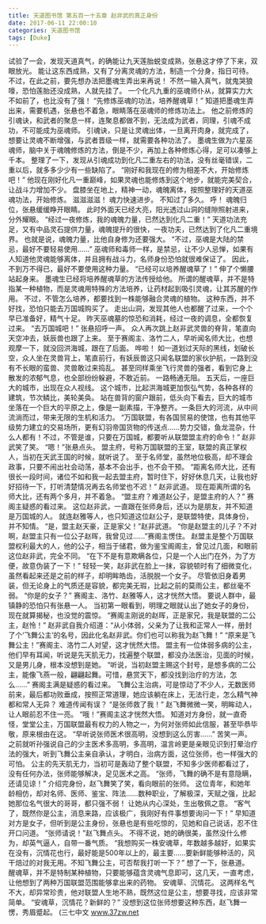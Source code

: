 ```yaml
---
title: 天道图书馆 第五百一十五章 赵非武的真正身份
date: 2017-06-11 22:00:10
categories: 天道图书馆
tags: [Duke]
---
```


试验了一会，发现天道真气，的确能让九天莲胎蜕变成熟，张悬这才停了下来，双眼放光。
能让这东西成熟，又有了分离灵魂的方法，制造一个分身，指日可待。
不过，在此之前，要先想办法把墨魂生弄出来再说！
不然一输入真气，就鬼哭狼嚎，恐怕莲胎还没成熟，人就先挂了。
一个化凡九重的巫魂师仆从，就算实力大不如前了，也比没有了强！
“先修炼巫魂的功法，培养醒魂草！”
知道把墨魂生弄出来，需要机遇，张悬也不着急，眼睛落在巫魂师的修炼功法上。
他之前修炼的引魂诀，和武者的聚息一样，连聚息都做不到，无法成为武者，同理，引魂不成功，不可能成为巫魂师。
引魂诀，只是让灵魂出体，一旦离开肉身，就完成了，想要让灵魂不断增强，与武者晋级一样，就需要各种功法了。
墨魂生做为六星巫魂师，脑中关于魂魄修炼的方法，倒是不少，再加上各种修炼心得，足可以凑够上千本。
整理了一下，发现从引魂成功到化凡二重左右的功法，没有丝毫错误，二重以后，就多多少少有一些缺陷了。
“刚好和我现在的修为相差不大，开始修炼吧！”
他现在刚好化凡一重巅峰，如果灵魂也能修炼到这个地步，就能完美契合，让战斗力增加不少。
盘膝坐在地上，精神一动，魂魄离体，按照整理好的天道巫魂功法，开始修炼。
滋滋滋滋！
魂力快速进步。
不知过了多久。
呼！
魂魄归位，张悬缓缓睁开眼睛。
此时外面天已经大亮，阳光透过山洞的缝隙照射进来，分外耀眼。
“经过一夜修炼，我的魂魄力量，已然达到化凡二重！”
天道功法充足，又有中品灵石提供力量，魂魄提升的很快，一夜功夫，已然达到了化凡二重境界。
也就是说，魂魄力量，比他自身修为还要强大。
“不过，巫魂是大陆的禁忌，最好不要轻易使用……”
巫魂师和毒师一样，是禁忌，让不少人忌惮，如果有人知道他灵魂能够离体，并且拥有战斗力，名师身份恐怕就很难保证了。
因此，不到万不得已，最好不要使用这种力量。
“已经可以培养醒魂草了！”
伸了个懒腰站起身来。
墨魂生已经将培养醒魂草的方法传授给他。
所谓的醒魂草，并不是特指某一种植物，而是灵魂用特殊的方法培养，让药材起到吸引灵魂，让其苏醒的作用。
不过，不管怎么培养，都要找到一株能够融合灵魂的植物。
这种东西，并不好找，恐怕只能去万国城购买了。
走出山洞，发现其他人也都醒了过来，一个个早已准备好，精气十足。
昨天巫魂墓的惊恐和消耗，经过一夜的调息，全都恢复过来。
“去万国城吧！”
张悬招呼一声。
众人再次跳上赵非武灵兽的脊背，笔直向天空冲去，妖辰兽也跟了上来。
至于赛阁主、洛竹二人，早听闻名师大比，也想观摩一下，就没回洪海城，跟在了后面。
哗啦！
如一道划过天际的黑线，划破长空，众人坐在灵兽背上，笔直前行，有妖辰兽这只闻名联盟的家伙护航，一路到没有不长眼的蛮兽、灵兽敢过来捣乱。
甚至同样乘坐飞行灵兽的强者，看到它身上散发的浓郁气息，也全部纷纷躲避，不敢近前。
一路畅通无阻。
五天后，一座巨大的城市，出现在众人视线。
这个城市，比起洪海城更加恢弘气势，各种各样的建筑，节次鳞比，美轮美奂。
站在兽背的窗户跟前，低头向下看去，巨大的城市坐落在一个巨大的平原之上，像是一副素描，干净整齐。一条巨大的河流，从中间流淌而过，带来无限的生机和活力。
“万国联盟，有各国贸易的使馆，也有其他平级势力建立的交易场所，更有幻羽帝国货物的传送点……势力交错，鱼龙混杂，什么人都有！不过，不管是谁，只要在万国城，都要听从联盟盟主府的命令！”
赵非武笑了笑。
“嗯！”张悬点头。
盟主府，号称万国联盟的王室，联盟的真正掌权人，当初在天武王国的时候，就听说了。
至于名师堂，虽然地位极高，却不理会政事，只要不闹出社会动荡，基本不会出手，也不会干预。
“距离名师大比，还有很长一段时间，诸位不如和我一起去盟主府，暂时住下，好好休息几天，让我也好好招待一下，打听清楚情况再去名师堂也不迟！”
赵非武道。
现在距离所谓的名师大比，还有两个多月，并不着急。
“盟主府？难道赵公子，是盟主府的人？”
赛阁主疑惑的看过来。
这位赵非武，一直跟在张师身后，还以为是朋友，并不知道是万国城的人。
就连赵雅等人，也只知道这位赵公子，是联盟特使，具体身份，并不知情。
“是，盟主赵天豪，正是家父！”赵非武道。
“你是赵盟主的儿子？不对啊，赵盟主只有一位公子赵晖，我曾见过……”赛阁主愣住。
赵盟主是整个万国联盟权利最大的人，他的公子，相当于储君，做为鉴宝阁阁主，曾见过几面，和眼前这位赵非武，完全不同。
“在下不是有意欺瞒各位，只是一个人出门在外，为了方便，故意伪装了一下！”
轻轻一笑，赵非武在脸上一抹，容貌顿时有了细微变化，虽然看起来还是之前的样子，却明眸皓齿，活脱脱一个女子。
尽管依旧身着男装，但无论身上的气质还是容貌，都完美无瑕，比起之前的莫雨公主，都丝毫不弱。
“你是的女子？”
赛阁主、洛竹、赵雅等人，这才恍然大悟。
要说人群中，最镇静的恐怕只有张悬一人。
当初第一眼看到，明理之眼就认出了她女子的身份，现在就算揭秘，也没觉的震惊。
“赛阁主刚说的赵晖，正是家兄，我是联盟的二公主，赵怜！”
赵非武自我介绍道：“从小体弱，父亲为了让我和正常人一样，册封了个‘飞舞公主’的名号，因此化名赵非武。你们也可以称我为赵飞舞！”
“原来是飞舞公主！”赛阁主、洛竹二人对望，这才恍然大悟。
盟主有一位体弱多病的公主，他们早有耳闻，听说是先天肌无力，找遍整个联盟，都没办法医治，见面的时候，又是男儿身，根本没想到是她。
“听说，当初赵盟主赐这个封号，是想多病的二公主，能像飞燕一般，翩翩起舞。可惜，悬赏天下，都没找到治疗的方法，怎么……”
赛阁主满是疑惑的看过来。
飞舞公主治病，可是惊动了不少人，无数医师前来，最后都功败垂成，按照正常道理，她应该躺在床上，无法行走，怎么精气神都和常人无异？
难道传闻有误？
“是张师救了我！”
赵飞舞微微一笑，明眸动人，让人眼前忍不住一亮。
“哦！”赛阁主这才恍然大悟。
知道对方身份，就一直奇怪，堂堂公主，万国联盟最有权力的人物之一，为何对张师如此信服，甚至毕恭毕敬，原来根由在这。
“早听说张师医术很高明，没想到这么厉害……”
苦笑一声。
之前就听孙强说自己的少主医术多高明，多高明，温言岭更是亲眼见识到打晕治疗法的强大，听到飞舞公主亲自承认，才明白，治病方面，这位张师，也一样强大的可怕。
公主的先天肌无力，当初可是轰动了整个联盟，不知多少医师都看过了，没有任何办法，张师能够解决，足见医术之高。
“张师，飞舞的确不是有意隐瞒，还请见谅！”
介绍完身份，赵飞舞笑了笑，看向眼前的张师。
这位青年，和她年龄相仿，却对名师、医师、鉴宝、阵法……数种职业，了解极深，天赋之强，比起她那位名气很大的哥哥，都只强不弱！
让她从内心深处，生出敬佩之意。
“客气了，既然你是公主，消息来路，应该极广，我刚好有件事想要询问一下！”
早知道对方是女子，但听到是公主身份，张悬也是有些吃惊的，见她和自己说话，忍不住开口问道。
“张师请说！”赵飞舞点头。
不得不说，她的确很美，虽然没什么修为，却英气逼人，自带一番气质。
“我想购买一株安魂草，年数越多越好，如果实在没有，沉情花也行，最好能是500年以上的，最主要……要新鲜能够种活的，风干焙过的对我无用。不知飞舞公主，可否帮我打听一下？”
想了一下，张悬道。
醒魂草，并不是特制某种植物，只要能够蕴含灵魂气息即可，这几天，一直考虑，让他想到了两种万国联盟范围能够拿出来的药物。
安魂草、沉情花。
这两样名气不大，却异常珍贵，他对联盟人生地不熟，既然这位是公主，想要寻找，应该非常简单。
“安魂草，沉情花？新鲜的？”
没想到这位张师想要这种东西，赵飞舞一愣，秀眉蹙起。
(三七中文 www.37zw.net